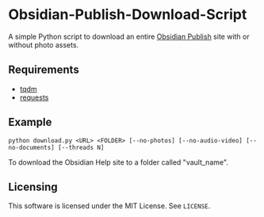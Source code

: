 # Obsidian-Publish-Download-Script

A simple Python script to download an entire [Obsidian Publish](https://obsidian.md/publish) site with or without photo assets.

## Requirements

- [tqdm](https://pypi.org/project/tqdm/)
- [requests](https://pypi.org/project/requests/)

## Example

```
python download.py <URL> <FOLDER> [--no-photos] [--no-audio-video] [--no-documents] [--threads N]

```

To download the Obsidian Help site to a folder called "vault_name".

## Licensing

This software is licensed under the MIT License. See `LICENSE`.
